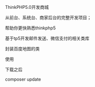 ThinkPHP5.0开发商城



从前台、系统台、商家后台的完整开发项目；

帮助你更快熟悉thinkphp5

基于tp5开发邮件发送、微信支付的相关类库

封装百度地图的类

使用

下载之后

composer update
